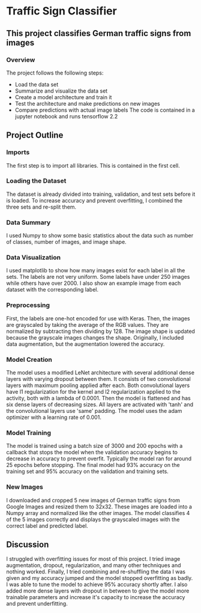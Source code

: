 # Traffic Sign Classifier
## This project classifies German traffic signs from images
### Overview
The project follows the following steps:
* Load the data set
* Summarize and visualize the data set
* Create a model architecture and train it
* Test the architecture and make predictions on new images
* Compare predictions with actual image labels
The code is contained in a jupyter notebook and runs tensorflow 2.2
## Project Outline
### Imports
The first step is to import all libraries. This is contained in the first cell.
### Loading the Dataset
The dataset is already divided into training, validation, and test sets before it is loaded. To increase accuracy and prevent overfitting, I combined the three sets and re-split them.
### Data Summary
I used Numpy to show some basic statistics about the data such as number of classes, number of images, and image shape.
### Data Visualization
I used matplotlib to show how many images exist for each label in all the sets. The labels are not very uniform. Some labels have under 250 images while others have over 2000. I also show an example image from each dataset with the corresponding label.
### Preprocessing
First, the labels are one-hot encoded for use with Keras. Then, the images are grayscaled by taking the average of the RGB values. They are normalized by subtracting then dividing by 128. The image shape is updated because the grayscale images changes the shape. Originally, I included data augmentation, but the augmentation lowered the accuracy. 
### Model Creation
The model uses a modified LeNet architecture with several additional dense layers with varying dropout between them. It consists of two convolutional layers with maximum pooling applied after each. Both convolutional layers have l1 regularization for the kernel and l2 regularization applied to the activity, both with a lambda of 0.0001. Then the model is flattened and has six dense layers of decreasing sizes. All layers are activated with 'tanh' and the convolutional layers use 'same' padding. The model uses the adam optimizer with a learning rate of 0.001.
### Model Training
The model is trained using a batch size of 3000 and 200 epochs with a callback that stops the model when the validation accuracy begins to decrease in accuracy to prevent overfit. Typically the model ran for around 25 epochs before stopping. The final model had 93% accuracy on the training set and 95% accuracy on the validation and training sets.
### New Images
I downloaded and cropped 5 new images of German traffic signs from Google Images and resized them to 32x32. These images are loaded into a Numpy array and normalized like the other images. The model classifies 4 of the 5 images correctly and displays the grayscaled images with the correct label and predicted label.

## Discussion
I struggled with overfitting issues for most of this project. I tried image augmentation, dropout, regularization, and many other techniques and nothing worked. Finally, I tried combining and re-shuffling the data I was given and my accuracy jumped and the model stopped overfitting as badly. I was able to tune the model to achieve 95% accuracy shortly after. I also added more dense layers with dropout in between to give the model more trainable parameters and increase it's capacity to increase the accuracy and prevent underfitting.